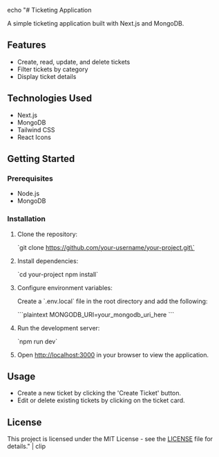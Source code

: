 echo "# Ticketing Application

A simple ticketing application built with Next.js and MongoDB.

## Features

- Create, read, update, and delete tickets
- Filter tickets by category
- Display ticket details

## Technologies Used

- Next.js
- MongoDB
- Tailwind CSS
- React Icons

## Getting Started

### Prerequisites

- Node.js
- MongoDB

### Installation

1. Clone the repository:

   \`git clone https://github.com/your-username/your-project.git\`

2. Install dependencies:

   \`cd your-project
   npm install\`

3. Configure environment variables:

   Create a \`.env.local\` file in the root directory and add the following:

   \`\`\`plaintext
   MONGODB_URI=your_mongodb_uri_here
   \`\`\`

4. Run the development server:

   \`npm run dev\`

5. Open [http://localhost:3000](http://localhost:3000) in your browser to view the application.

## Usage

- Create a new ticket by clicking the 'Create Ticket' button.
- Edit or delete existing tickets by clicking on the ticket card.

## License

This project is licensed under the MIT License - see the [LICENSE](LICENSE) file for details." | clip
